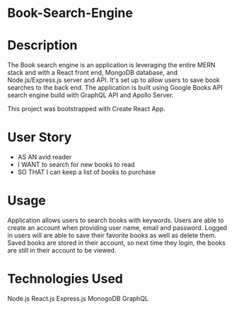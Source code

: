 # Book-Search-Engine
# Description
The Book search engine is an application is leveraging the entire MERN stack and with a React front end, MongoDB database, and Node.js/Express.js server and API. It's set up to allow users to save book searches to the back end. The application is built using Google Books API search engine build with GraphQL API and Apollo Server.

This project was bootstrapped with Create React App.

# User Story 

- AS AN avid reader
- I WANT to search for new books to read
- SO THAT I can keep a list of books to purchase

# Usage
  Application allows users to search books with keywords.
  Users are able to create an account when providing user name, email and password.
  Logged in users will are able to save their favorite books as well as delete them.
  Saved books are stored in their account, so next time they login, the books are still in their account to be viewed.
  
# Technologies Used
  Node.js
  React.js
  Express.js
  MonogoDB
  GraphQL
    

